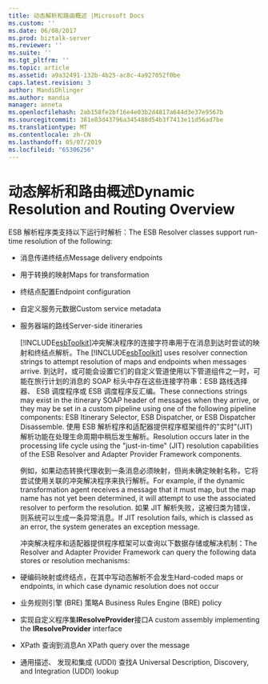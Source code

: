 ```yaml
---
title: 动态解析和路由概述 |Microsoft Docs
ms.custom: ''
ms.date: 06/08/2017
ms.prod: biztalk-server
ms.reviewer: ''
ms.suite: ''
ms.tgt_pltfrm: ''
ms.topic: article
ms.assetid: a9a32491-132b-4b25-ac8c-4a927052f0be
caps.latest.revision: 3
author: MandiOhlinger
ms.author: mandia
manager: anneta
ms.openlocfilehash: 2ab158fe2bf16e4e03b2d4817a644d3e37e9567b
ms.sourcegitcommit: 381e83d43796a345488d54b3f7413e11d56ad7be
ms.translationtype: MT
ms.contentlocale: zh-CN
ms.lasthandoff: 05/07/2019
ms.locfileid: "65306256"
---
```

# <a name="dynamic-resolution-and-routing-overview"></a><span data-ttu-id="e4249-102">动态解析和路由概述</span><span class="sxs-lookup"><span data-stu-id="e4249-102">Dynamic Resolution and Routing Overview</span></span>
<span data-ttu-id="e4249-103">ESB 解析程序类支持以下运行时解析：</span><span class="sxs-lookup"><span data-stu-id="e4249-103">The ESB Resolver classes support run-time resolution of the following:</span></span>  

- <span data-ttu-id="e4249-104">消息传递终结点</span><span class="sxs-lookup"><span data-stu-id="e4249-104">Message delivery endpoints</span></span>  

- <span data-ttu-id="e4249-105">用于转换的映射</span><span class="sxs-lookup"><span data-stu-id="e4249-105">Maps for transformation</span></span>  

- <span data-ttu-id="e4249-106">终结点配置</span><span class="sxs-lookup"><span data-stu-id="e4249-106">Endpoint configuration</span></span>  

- <span data-ttu-id="e4249-107">自定义服务元数据</span><span class="sxs-lookup"><span data-stu-id="e4249-107">Custom service metadata</span></span>  

- <span data-ttu-id="e4249-108">服务器端的路线</span><span class="sxs-lookup"><span data-stu-id="e4249-108">Server-side itineraries</span></span>  

  <span data-ttu-id="e4249-109">[!INCLUDE[esbToolkit](../includes/esbtoolkit-md.md)]冲突解决程序的连接字符串用于在消息到达时尝试的映射和终结点解析。</span><span class="sxs-lookup"><span data-stu-id="e4249-109">The [!INCLUDE[esbToolkit](../includes/esbtoolkit-md.md)] uses resolver connection strings to attempt resolution of maps and endpoints when messages arrive.</span></span> <span data-ttu-id="e4249-110">到达时，或可能会设置它们的自定义管道使用以下管道组件之一时，可能在旅行计划的消息的 SOAP 标头中存在这些连接字符串：ESB 路线选择器、 ESB 调度程序或 ESB 调度程序反汇编。</span><span class="sxs-lookup"><span data-stu-id="e4249-110">These connections strings may exist in the itinerary SOAP header of messages when they arrive, or they may be set in a custom pipeline using one of the following pipeline components: ESB Itinerary Selector, ESB Dispatcher, or ESB Dispatcher Disassemble.</span></span> <span data-ttu-id="e4249-111">使用 ESB 解析程序和适配器提供程序框架组件的"实时"(JIT) 解析功能在处理生命周期中稍后发生解析。</span><span class="sxs-lookup"><span data-stu-id="e4249-111">Resolution occurs later in the processing life cycle using the "just-in-time" (JIT) resolution capabilities of the ESB Resolver and Adapter Provider Framework components.</span></span>  

  <span data-ttu-id="e4249-112">例如，如果动态转换代理收到一条消息必须映射，但尚未确定映射名称，它将尝试使用关联的冲突解决程序来执行解析。</span><span class="sxs-lookup"><span data-stu-id="e4249-112">For example, if the dynamic transformation agent receives a message that it must map, but the map name has not yet been determined, it will attempt to use the associated resolver to perform the resolution.</span></span> <span data-ttu-id="e4249-113">如果 JIT 解析失败，这被归类为错误，则系统可以生成一条异常消息。</span><span class="sxs-lookup"><span data-stu-id="e4249-113">If JIT resolution fails, which is classed as an error, the system generates an exception message.</span></span>  

  <span data-ttu-id="e4249-114">冲突解决程序和适配器提供程序框架可以查询以下数据存储或解决机制：</span><span class="sxs-lookup"><span data-stu-id="e4249-114">The Resolver and Adapter Provider Framework can query the following data stores or resolution mechanisms:</span></span>  

- <span data-ttu-id="e4249-115">硬编码映射或终结点，在其中写动态解析不会发生</span><span class="sxs-lookup"><span data-stu-id="e4249-115">Hard-coded maps or endpoints, in which case dynamic resolution does not occur</span></span>  

- <span data-ttu-id="e4249-116">业务规则引擎 (BRE) 策略</span><span class="sxs-lookup"><span data-stu-id="e4249-116">A Business Rules Engine (BRE) policy</span></span>  

- <span data-ttu-id="e4249-117">实现自定义程序集**IResolveProvider**接口</span><span class="sxs-lookup"><span data-stu-id="e4249-117">A custom assembly implementing the **IResolveProvider** interface</span></span>  

- <span data-ttu-id="e4249-118">XPath 查询到消息</span><span class="sxs-lookup"><span data-stu-id="e4249-118">An XPath query over the message</span></span>  

- <span data-ttu-id="e4249-119">通用描述、 发现和集成 (UDDI) 查找</span><span class="sxs-lookup"><span data-stu-id="e4249-119">A Universal Description, Discovery, and Integration (UDDI) lookup</span></span>
